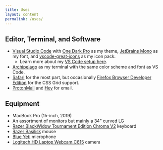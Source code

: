 ```yaml
---
title: Uses
layout: content
permalink: /uses/
---
```


## Editor, Terminal, and Software

- [Visual Studio Code](https://code.visualstudio.com/) with [One Dark Pro](https://marketplace.visualstudio.com/items?itemName=zhuangtongfa.material-theme) as my theme, [JetBrains Mono](https://www.jetbrains.com/lp/mono/) as my font, and [vscode-great-icons](https://marketplace.visualstudio.com/items?itemName=emmanuelbeziat.vscode-great-icons) as my icon pack.
  - Learn more about my [VS Code setup here](https://howivscode.com/andrewmcodes).
- [Archipelago](https://github.com/npezza93/archipelago) as my terminal with the same color scheme and font as VS Code.
- [Safari](https://www.apple.com/safari/) for the most part, but occasionally [Firefox Browser Developer Edition](https://www.mozilla.org/en-US/firefox/developer/) for the CSS Grid support.
- [ProtonMail](https://protonmail.com) and [Hey](https://hey.com) for email.

## Equipment

- MacBook Pro (15-inch, 2019)
- An assortment of monitors but mainly a 34" curved LG
- [Razer BlackWidow Tournament Edition Chroma V2](https://www.razer.com/gaming-keyboards/razer-blackwidow-tournament-edition-chroma-v2/RZ03-02190700-R3M1) keyboard
- [Razer Basilisk](https://www.razer.com/gaming-mice/razer-basilisk/RZ01-02330100-R3U1) mouse
- [Blue Yeti](https://www.bluedesigns.com/products/yeti/) microphone
- [Logitech HD Laptop Webcam C615](https://www.logitech.com/en-us/product/hd-webcam-c615) camera
